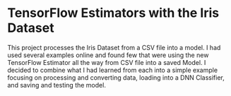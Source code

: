 # TensorFlow Estimators with the Iris Dataset

This project processes the Iris Dataset from a CSV file into a model.  I had used several examples online and found few that 
were using the new TensorFlow Estimator all the way from CSV file into a saved Model.  I decided to combine what I had learned from each into a simple 
example focusing on processing and converting data, loading into a DNN Classifier, and saving and testing the model.
